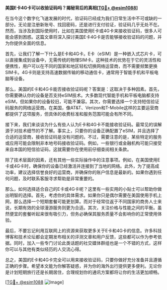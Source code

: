 **美国E卡4G卡可以收验证码吗？揭秘背后的真相[[TG💪+ @esim1088](https://t.me/s/esim1088)]**

在当今这个数字化飞速发展的时代，验证码已经成为我们日常生活中不可或缺的一部分。无论是注册新账号、找回密码，还是进行支付验证，验证码几乎无处不在。然而，当涉及到国际使用时，比如在美国使用E卡或4G卡来接收验证码，很多人可能会感到困惑。这篇文章将深入探讨美国E卡4G卡是否能够接收验证码的问题，并为你提供全面的信息。

首先，让我们了解一下什么是E卡和4G卡。E卡（eSIM）是一种嵌入式芯片卡，可以直接集成到设备中，无需传统的物理SIM卡。这种技术的优势在于它的灵活性和便携性，用户可以在不同的国家和地区轻松切换网络运营商，而不需要频繁更换SIM卡。4G卡则是支持高速数据传输的移动通信卡，通常用于智能手机和平板电脑等设备。

那么，美国的E卡和4G卡能否接收验证码呢？答案是：这取决于多种因素。首先，你需要确认你的设备是否支持eSIM技术。大多数现代智能手机和平板电脑都支持eSIM，但如果你的设备较旧，可能不兼容。其次，你需要选择一个支持短信验证码服务的网络运营商。在美国，像AT&T、Verizon和T-Mobile这样的主要运营商都提供了这项服务，但具体的收费标准和服务范围可能会有所不同。

接下来，我们来谈谈为什么有些人认为E卡和4G卡不能接收验证码。最常见的误解源于对技术细节的不了解。事实上，只要你的设备正确配置了eSIM，并且选择了合适的运营商，接收验证码是没有问题的。不过，需要注意的是，某些特定的服务或应用可能会限制非本地号码接收验证码。例如，一些银行或金融机构可能只接受来自本国的短信验证码，这就需要你在使用前仔细查阅相关条款。

除了技术层面的因素，还有其他一些实际操作中的注意事项。例如，在美国使用E卡或4G卡时，确保你的设备已经激活并连接到了当地的网络。此外，为了提高成功率，建议选择信誉良好的运营商，并确保你的账户信息是最新的。如果你遇到任何问题，及时联系客服寻求帮助是非常重要的。

那么，如何选择适合自己的E卡或4G卡呢？这里有一些实用的小贴士可以帮助你做出明智的选择。首先，考虑你的具体需求。如果你只是偶尔需要在美国使用手机上网，那么选择一个短期套餐可能更划算。而对于经常往返于不同国家的商务人士来说，长期有效的全球漫游服务则更为合适。其次，关注价格与性能之间的平衡。虽然便宜的套餐听起来很有吸引力，但务必确保其服务质量不会影响你的正常使用体验。

最后，不要忘记利用互联网上的资源来获取更多关于E卡和4G卡的信息。许多科技博客和技术论坛都会定期发布相关的评测文章和用户反馈，这些都可以作为参考依据。同时，加入一些专门讨论此类话题的社交媒体群组也是一个不错的方式，这样你可以与其他有类似经历的人交流心得。

总之，美国的E卡和4G卡完全可以用来接收验证码，只要你做好充分准备并且遵循正确的步骤。希望本文能为你解答疑惑，并为你的海外出行提供更多便利。无论你是计划短期旅行还是长期居住，合理规划你的通讯方案都将让你的生活更加顺畅。

[[TG💪+ @esim1088](https://t.me/s/esim1088) ![Image](https://i.postimg.cc/4NQfJmqS/Snipaste-2025-05-13-00-14-12.png)]